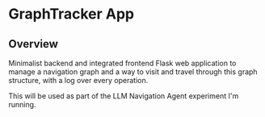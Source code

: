 # GraphTracker App

## Overview

Minimalist backend and integrated frontend Flask web application to manage a navigation graph and a way to visit and travel through this graph structure, with a log over every operation.

This will be used as part of the LLM Navigation Agent experiment I'm running.

